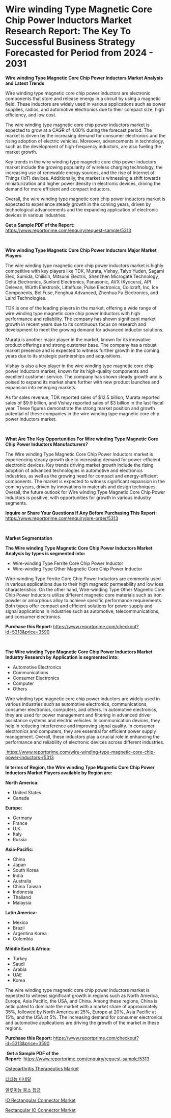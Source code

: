 <p><h1>Wire winding Type Magnetic Core Chip Power Inductors Market Research Report: The Key To Successful Business Strategy Forecasted for Period from 2024 - 2031</h1></p><p><strong>Wire winding Type Magnetic Core Chip Power Inductors Market Analysis and Latest Trends</strong></p>
<p><p>Wire winding type magnetic core chip power inductors are electronic components that store and release energy in a circuit by using a magnetic field. These inductors are widely used in various applications such as power supplies, radios, and automotive electronics due to their compact size, high efficiency, and low cost.</p><p>The wire winding type magnetic core chip power inductors market is expected to grow at a CAGR of 4.00% during the forecast period. The market is driven by the increasing demand for consumer electronics and the rising adoption of electric vehicles. Moreover, advancements in technology, such as the development of high-frequency inductors, are also fueling the market growth.</p><p>Key trends in the wire winding type magnetic core chip power inductors market include the growing popularity of wireless charging technology, the increasing use of renewable energy sources, and the rise of Internet of Things (IoT) devices. Additionally, the market is witnessing a shift towards miniaturization and higher power density in electronic devices, driving the demand for more efficient and compact inductors.</p><p>Overall, the wire winding type magnetic core chip power inductors market is expected to experience steady growth in the coming years, driven by technological advancements and the expanding application of electronic devices in various industries.</p></p>
<p><strong>Get a Sample PDF of the Report:&nbsp;</strong> <a href="https://www.reportprime.com/enquiry/request-sample/5313">https://www.reportprime.com/enquiry/request-sample/5313</a></p>
<p>&nbsp;</p>
<p><strong>Wire winding Type Magnetic Core Chip Power Inductors Major Market Players</strong></p>
<p><p>The wire winding type magnetic core chip power inductors market is highly competitive with key players like TDK, Murata, Vishay, Taiyo Yuden, Sagami Elec, Sumida, Chilisin, Mitsumi Electric, Shenzhen Microgate Technology, Delta Electronics, Sunlord Electronics, Panasonic, AVX (Kyocera), API Delevan, Würth Elektronik, Littelfuse, Pulse Electronics, Coilcraft, Inc, Ice Components, Bel Fuse, Fenghua Advanced, Zhenhua Fu Electronics, and Laird Technologies.</p><p>TDK is one of the leading players in the market, offering a wide range of wire winding type magnetic core chip power inductors with high performance and reliability. The company has shown significant market growth in recent years due to its continuous focus on research and development to meet the growing demand for advanced inductor solutions.</p><p>Murata is another major player in the market, known for its innovative product offerings and strong customer base. The company has a robust market presence and is expected to witness further growth in the coming years due to its strategic partnerships and acquisitions.</p><p>Vishay is also a key player in the wire winding type magnetic core chip power inductors market, known for its high-quality components and excellent customer service. The company has shown steady growth and is poised to expand its market share further with new product launches and expansion into emerging markets.</p><p>As for sales revenue, TDK reported sales of $12.5 billion, Murata reported sales of $9.9 billion, and Vishay reported sales of $3 billion in the last fiscal year. These figures demonstrate the strong market position and growth potential of these companies in the wire winding type magnetic core chip power inductors market.</p></p>
<p>&nbsp;</p>
<p><strong>What Are The Key Opportunities For Wire winding Type Magnetic Core Chip Power Inductors Manufacturers?</strong></p>
<p><p>The Wire winding Type Magnetic Core Chip Power Inductors market is experiencing steady growth due to increasing demand for power-efficient electronic devices. Key trends driving market growth include the rising adoption of advanced technologies in automotive and electronics industries, as well as the growing need for compact and energy-efficient components. The market is expected to witness significant expansion in the coming years, driven by innovations in materials and design techniques. Overall, the future outlook for Wire winding Type Magnetic Core Chip Power Inductors is positive, with opportunities for growth in various industry segments.</p></p>
<p><strong>Inquire or Share Your Questions If Any Before Purchasing This Report:</strong> <a href="https://www.reportprime.com/enquiry/pre-order/5313">https://www.reportprime.com/enquiry/pre-order/5313</a></p>
<p>&nbsp;</p>
<p><strong>Market Segmentation</strong></p>
<p><strong>The Wire winding Type Magnetic Core Chip Power Inductors Market Analysis by types is segmented into:</strong></p>
<p><ul><li>Wire-winding Type Ferrite Core Chip Power Inductor</li><li>Wire-winding Type Other Magnetic Core Chip Power Inductor</li></ul></p>
<p><p>Wire-winding Type Ferrite Core Chip Power Inductors are commonly used in various applications due to their high magnetic permeability and low loss characteristics. On the other hand, Wire-winding Type Other Magnetic Core Chip Power Inductors utilize different magnetic core materials such as iron powder or amorphous alloy to achieve specific performance requirements. Both types offer compact and efficient solutions for power supply and signal applications in industries such as automotive, telecommunications, and consumer electronics.</p></p>
<p><strong>Purchase this Report:&nbsp;</strong><a href="https://www.reportprime.com/checkout?id=5313&price=3590">https://www.reportprime.com/checkout?id=5313&price=3590</a></p>
<p>&nbsp;</p>
<p><strong>The Wire winding Type Magnetic Core Chip Power Inductors Market Industry Research by Application is segmented into:</strong></p>
<p><ul><li>Automotive Electronics</li><li>Communications</li><li>Consumer Electronics</li><li>Computer</li><li>Others</li></ul></p>
<p><p>Wire winding type magnetic core chip power inductors are widely used in various industries such as automotive electronics, communications, consumer electronics, computers, and others. In automotive electronics, they are used for power management and filtering in advanced driver assistance systems and electric vehicles. In communication devices, they help in reducing interference and improving signal quality. In consumer electronics and computers, they are essential for efficient power supply management. Overall, these inductors play a crucial role in enhancing the performance and reliability of electronic devices across different industries.</p></p>
<p><a href="https://www.reportprime.com/wire-winding-type-magnetic-core-chip-power-inductors-r5313">&nbsp;https://www.reportprime.com/wire-winding-type-magnetic-core-chip-power-inductors-r5313</a></p>
<p><strong>In terms of Region, the Wire winding Type Magnetic Core Chip Power Inductors Market Players available by Region are:</strong></p>
<p>
    <p> <strong> North America: </strong>
        <ul>
            <li>United States</li>
            <li>Canada</li>
        </ul>
        </p> 
    <p> <strong> Europe: </strong>
        <ul>
            <li>Germany</li>
            <li>France</li>
            <li>U.K.</li>
            <li>Italy</li>
            <li>Russia</li>
        </ul>
        </p> 
    <p> <strong> Asia-Pacific: </strong>
        <ul>
            <li>China</li>
            <li>Japan</li>
            <li>South Korea</li>
            <li>India</li>
            <li>Australia</li>
            <li>China Taiwan</li>
            <li>Indonesia</li>
            <li>Thailand</li>
            <li>Malaysia</li>
        </ul>
        </p> 
    <p> <strong> Latin America: </strong>
        <ul>
            <li>Mexico</li>
            <li>Brazil</li>
            <li>Argentina Korea</li>
            <li>Colombia</li>
        </ul>
        </p> 
    <p> <strong> Middle East & Africa: </strong>
        <ul>
            <li>Turkey</li>
            <li>Saudi</li>
            <li>Arabia</li>
            <li>UAE</li>
            <li>Korea</li>
        </ul>
    </p>
    </p>
<p><p>The wire winding type magnetic core chip power inductors market is expected to witness significant growth in regions such as North America, Europe, Asia Pacific, the USA, and China. Among these regions, China is anticipated to dominate the market with a market share of approximately 35%, followed by North America at 25%, Europe at 20%, Asia Pacific at 15%, and the USA at 5%. The increasing demand for consumer electronics and automotive applications are driving the growth of the market in these regions.</p></p>
<p><strong>Purchase this Report: </strong><a href="https://www.reportprime.com/checkout?id=5313&price=3590">https://www.reportprime.com/checkout?id=5313&price=3590</a></p>
<p>&nbsp;<strong>Get a Sample PDF of the Report:&nbsp;&nbsp;</strong><a href="https://www.reportprime.com/enquiry/request-sample/5313">https://www.reportprime.com/enquiry/request-sample/5313</a></p>
<p><strong></strong></p>
<p><p><a href="https://www.linkedin.com/pulse/osteoarthritis-therapeutics-market-size-trends-complete-0wtec">Osteoarthritis Therapeutics Market</a></p><p><a href="https://medium.com/@conormarvin1936/%ED%8B%B0%ED%83%80%EB%8A%84-%EA%B4%91%EB%AC%BC-%EC%8B%9C%EC%9E%A5-%EB%8F%99%ED%96%A5-%EB%B0%8F-%EC%8B%9C%EC%9E%A5-%EB%B6%84%EC%84%9D%EC%9D%80-2024-2031%EB%85%84%EA%B9%8C%EC%A7%80-%EC%98%88%EC%B8%A1%EB%90%98%EC%97%88%EC%8A%B5%EB%8B%88%EB%8B%A4-6802530a3247">티타늄 미네랄</a></p><p><a href="https://medium.com/@dulcewisozk/%EC%95%8C%EB%A3%A8%EB%AF%B8%EB%8A%84-%EB%B3%B4%EB%A1%A0-%ED%95%A9%EA%B8%88-%EC%8B%9C%EC%9E%A5-%EA%B7%9C%EB%AA%A8-cagr-%EB%8F%99%ED%96%A5-2024-2030-4735f5702910">알루미늄 붕소 합금</a></p><p><a href="https://github.com/LitzyGulgowski2023/Market-Research-Report-List-1/blob/main/io-rectangular-connector-market.md">IO Rectangular Connector Market</a></p><p><a href="https://github.com/HarmonyBogan1944/Market-Research-Report-List-1/blob/main/rectangular-io-connector-market.md">Rectangular IO Connector Market</a></p></p>